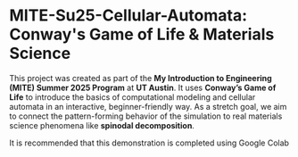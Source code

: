 # MITE-Su25-Cellular-Automata: Conway's Game of Life & Materials Science

This project was created as part of the **My Introduction to Engineering (MITE)  Summer 2025 Program** at **UT Austin**. It uses **Conway’s Game of Life** to introduce the basics of computational modeling and cellular automata in an interactive, beginner-friendly way. As a stretch goal, we aim to connect the pattern-forming behavior of the simulation to real materials science phenomena like **spinodal decomposition**.

It is recommended that this demonstration is completed using Google Colab
